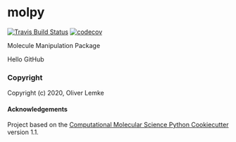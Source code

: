 molpy
==============================
[//]: # (Badges)
[![Travis Build Status](https://travis-ci.com/REPLACE_WITH_OWNER_ACCOUNT/molpy.svg?branch=master)](https://travis-ci.com/REPLACE_WITH_OWNER_ACCOUNT/molpy)
[![codecov](https://codecov.io/gh/REPLACE_WITH_OWNER_ACCOUNT/molpy/branch/master/graph/badge.svg)](https://codecov.io/gh/REPLACE_WITH_OWNER_ACCOUNT/molpy/branch/master)

Molecule Manipulation Package

Hello GitHub

### Copyright

Copyright (c) 2020, Oliver Lemke

#### Acknowledgements
 
Project based on the 
[Computational Molecular Science Python Cookiecutter](https://github.com/molssi/cookiecutter-cms) version 1.1.
